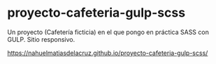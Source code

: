 # proyecto-cafeteria-gulp-scss
Un proyecto (Cafetería ficticia) en el que pongo en práctica SASS con GULP. Sitio responsivo.

https://nahuelmatiasdelacruz.github.io/proyecto-cafeteria-gulp-scss/
